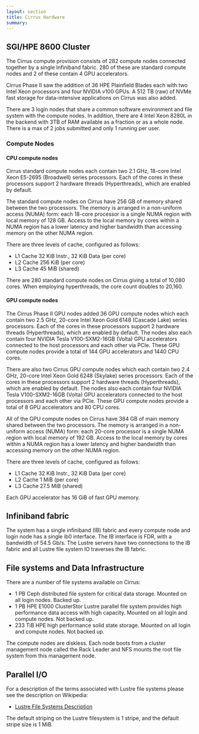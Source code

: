```yaml
---
layout: section
title: Cirrus Hardware
summary:
---
```


SGI/HPE 8600 Cluster
--------------------

The Cirrus compute provision consists of 282 compute nodes connected
together by a single Infiniband fabric. 280 of these are standard 
compute nodes and 2 of these contain 4 GPU accelerators.

Cirrus Phase II saw the addition of 36 HPE Plainfield Blades each with two Intel 
Xeon processors and four NVIDIA v100 GPUs. A 512 TB (raw) of NVMe fast storage for 
data-intensive applications on Cirrus was also added. 

There are 3 login nodes that share a common software environment and
file system with the compute nodes. In addition, there are 4 Intel Xeon 8280L in the backend with 3TB of RAM
available as a fraction or as a whole node.  There is a max of 2 jobs submitted and only 1 running per user.

### Compute Nodes

#### CPU compute nodes

Cirrus standard compute nodes each contain two 2.1 GHz, 18-core Intel Xeon
E5-2695 (Broadwell) series processors. Each of the cores in these
processors support 2 hardware threads (Hyperthreads), which are enabled
by default.

The standard compute nodes on Cirrus have 256 GB of memory shared between the two
processors. The memory is arranged in a non-uniform access (NUMA) form:
each 18-core processor is a single NUMA region with local memory of 128
GB. Access to the local memory by cores within a NUMA region has a lower
latency and higher bandwidth than accessing memory on the other NUMA region.

There are three levels of cache, configured as follows:

-   L1 Cache 32 KiB Instr., 32 KiB Data (per core)
-   L2 Cache 256 KiB (per core)
-   L3 Cache 45 MiB (shared)

There are 280 standard compute nodes on Cirrus giving a total of 10,080 cores.
When employing hyperthreads, the core count doubles to 20,160.

#### GPU compute nodes

The Cirrus Phase II GPU nodes added 36 GPU compute nodes which each contain two 2.5 GHz, 
20-core Intel Xeon Gold 6148 (Cascade Lake) series processors. Each of the cores in these 
processors support 2 hardware threads (Hyperthreads), which are enabled by default. 
The nodes also each contain four NVIDIA Tesla V100-SXM2-16GB (Volta) GPU accelerators connected 
to the host processors and each other via PCIe. These GPU compute nodes provide a total of 144 
GPU accelerators and 1440 CPU cores.

There are also two Cirrus GPU compute nodes which each contain two 2.4 GHz, 20-core Intel 
Xeon Gold 6248 (Skylake) series processors. Each of the cores in these processors support 
2 hardware threads (Hyperthreads), which are enabled by default. The nodes also each contain 
four NVIDIA Tesla V100-SXM2-16GB (Volta) GPU accelerators connected to the host processors and
each other via PCIe. These GPU compute nodes provide a total of 8 GPU accelerators and 80
CPU cores.

All of the GPU compute nodes on Cirrus have 384 GB of main memory shared between the two 
processors. The memory is arranged in a non-uniform access (NUMA) form: 
each 20-core processor is a single NUMA region with local memory of 192
GB. Access to the local memory by cores within a NUMA region has a lower
latency and higher bandwidth than accessing memory on the other NUMA region.

There are three levels of cache, configured as follows:

-   L1 Cache 32 KiB Instr., 32 KiB Data (per core)
-   L2 Cache 1 MiB (per core)
-   L3 Cache 27.5 MiB (shared)

Each GPU accelerator has 16 GiB of fast GPU memory.


Infiniband fabric
-----------------

The system has a single infiniband (IB) fabric and every compute node
and login node has a single ib0 interface. The IB interface is FDR, with
a bandwidth of 54.5 Gb/s. The Lustre servers have two connections to the
IB fabric and all Lustre file system IO traverses the IB fabric.

File systems and Data Infrastructure
-----------------------------------

There are a number of file systems available on Cirrus:

* 1 PB Ceph distributed file system for critical data storage. Mounted on all login nodes. Backed up.
* 1 PB HPE E1000 ClusterStor Lustre parallel file system provides
  high performance data access with high capacity. Mounted on all login and compute nodes. Not backed up.
* 233 TiB HPE high performance solid state storage. Mounted on all login and compute nodes. Not backed up.

The compute nodes are diskless. Each node boots from a cluster management node called the Rack Leader and NFS mounts the root file
system from this management node.

Parallel I/O
------------

For a description of the terms associated with Lustre file systems
please see the description on Wikipedia:

-   [Lustre File Systems
    Description](https://en.wikipedia.org/wiki/Lustre_(file_system))

The default striping on the Lustre filesystem is 1 stripe, and the
default stripe size is 1 MiB.

